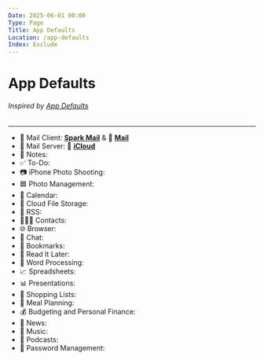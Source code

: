 ```yaml
---
Date: 2025-06-01 00:00
Type: Page
Title: App Defaults
Location: /app-defaults
Index: Exclude
---
```


# App Defaults

###### Inspired by [App Defaults](https://defaults.rknight.me)

---

- 📨 Mail Client: [**Spark Mail**](https://apps.apple.com/app/id997102246) &  [**Mail**](https://apps.apple.com/app/id1108187098)
- 📮 Mail Server:  [**iCloud**](https://www.icloud.com/)
- 📝 Notes: 
- ✅ To-Do: 
- 📷 iPhone Photo Shooting: 
- 🟦 Photo Management: 
- 📆 Calendar: 
- 📁 Cloud File Storage: 
- 📖 RSS: 
- 🙍🏻‍♂️ Contacts: 
- 🌐 Browser: 
- 💬 Chat: 
- 🔖 Bookmarks: 
- 📑 Read It Later: 
- 📜 Word Processing: 
- 📈 Spreadsheets: 
- 📊 Presentations: 
- 🛒 Shopping Lists: 
- 🍴 Meal Planning: 
- 💰 Budgeting and Personal Finance: 
- 📰 News: 
- 🎵 Music: 
- 🎤 Podcasts: 
- 🔐 Password Management: 
